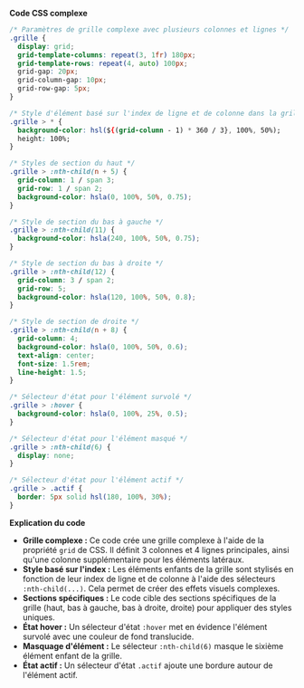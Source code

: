 **Code CSS complexe**

```css
/* Paramètres de grille complexe avec plusieurs colonnes et lignes */
.grille {
  display: grid;
  grid-template-columns: repeat(3, 1fr) 180px;
  grid-template-rows: repeat(4, auto) 100px;
  grid-gap: 20px;
  grid-column-gap: 10px;
  grid-row-gap: 5px;
}

/* Style d'élément basé sur l'index de ligne et de colonne dans la grille */
.grille > * {
  background-color: hsl(${(grid-column - 1) * 360 / 3}, 100%, 50%);
  height: 100%;
}

/* Styles de section du haut */
.grille > :nth-child(n + 5) {
  grid-column: 1 / span 3;
  grid-row: 1 / span 2;
  background-color: hsla(0, 100%, 50%, 0.75);
}

/* Style de section du bas à gauche */
.grille > :nth-child(11) {
  background-color: hsla(240, 100%, 50%, 0.75);
}

/* Style de section du bas à droite */
.grille > :nth-child(12) {
  grid-column: 3 / span 2;
  grid-row: 5;
  background-color: hsla(120, 100%, 50%, 0.8);
}

/* Style de section de droite */
.grille > :nth-child(n + 8) {
  grid-column: 4;
  background-color: hsla(0, 100%, 50%, 0.6);
  text-align: center;
  font-size: 1.5rem;
  line-height: 1.5;
}

/* Sélecteur d'état pour l'élément survolé */
.grille > :hover {
  background-color: hsla(0, 100%, 25%, 0.5);
}

/* Sélecteur d'état pour l'élément masqué */
.grille > :nth-child(6) {
  display: none;
}

/* Sélecteur d'état pour l'élément actif */
.grille > .actif {
  border: 5px solid hsl(180, 100%, 30%);
}
```

**Explication du code**

* **Grille complexe :** Ce code crée une grille complexe à l'aide de la propriété `grid` de CSS. Il définit 3 colonnes et 4 lignes principales, ainsi qu'une colonne supplémentaire pour les éléments latéraux.
* **Style basé sur l'index :** Les éléments enfants de la grille sont stylisés en fonction de leur index de ligne et de colonne à l'aide des sélecteurs `:nth-child(...)`. Cela permet de créer des effets visuels complexes.
* **Sections spécifiques :** Le code cible des sections spécifiques de la grille (haut, bas à gauche, bas à droite, droite) pour appliquer des styles uniques.
* **État hover :** Un sélecteur d'état `:hover` met en évidence l'élément survolé avec une couleur de fond translucide.
* **Masquage d'élément :** Le sélecteur `:nth-child(6)` masque le sixième élément enfant de la grille.
* **État actif :** Un sélecteur d'état `.actif` ajoute une bordure autour de l'élément actif.